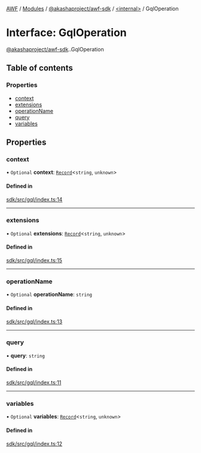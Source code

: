 [AWF](../README.md) / [Modules](../modules.md) / [@akashaproject/awf-sdk](../modules/akashaproject_awf_sdk.md) / [<internal\>](../modules/akashaproject_awf_sdk._internal_.md) / GqlOperation

# Interface: GqlOperation

[@akashaproject/awf-sdk](../modules/akashaproject_awf_sdk.md).[<internal>](../modules/akashaproject_awf_sdk._internal_.md).GqlOperation

## Table of contents

### Properties

- [context](akashaproject_awf_sdk._internal_.GqlOperation.md#context)
- [extensions](akashaproject_awf_sdk._internal_.GqlOperation.md#extensions)
- [operationName](akashaproject_awf_sdk._internal_.GqlOperation.md#operationname)
- [query](akashaproject_awf_sdk._internal_.GqlOperation.md#query)
- [variables](akashaproject_awf_sdk._internal_.GqlOperation.md#variables)

## Properties

### context

• `Optional` **context**: [`Record`](../modules/akashaproject_awf_sdk._internal_.md#record)<`string`, `unknown`\>

#### Defined in

[sdk/src/gql/index.ts:14](https://github.com/AKASHAorg/akasha-world-framework/blob/d81a7246/sdk/src/gql/index.ts#L14)

___

### extensions

• `Optional` **extensions**: [`Record`](../modules/akashaproject_awf_sdk._internal_.md#record)<`string`, `unknown`\>

#### Defined in

[sdk/src/gql/index.ts:15](https://github.com/AKASHAorg/akasha-world-framework/blob/d81a7246/sdk/src/gql/index.ts#L15)

___

### operationName

• `Optional` **operationName**: `string`

#### Defined in

[sdk/src/gql/index.ts:13](https://github.com/AKASHAorg/akasha-world-framework/blob/d81a7246/sdk/src/gql/index.ts#L13)

___

### query

• **query**: `string`

#### Defined in

[sdk/src/gql/index.ts:11](https://github.com/AKASHAorg/akasha-world-framework/blob/d81a7246/sdk/src/gql/index.ts#L11)

___

### variables

• `Optional` **variables**: [`Record`](../modules/akashaproject_awf_sdk._internal_.md#record)<`string`, `unknown`\>

#### Defined in

[sdk/src/gql/index.ts:12](https://github.com/AKASHAorg/akasha-world-framework/blob/d81a7246/sdk/src/gql/index.ts#L12)
